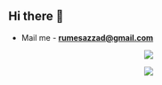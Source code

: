 <h2 align="left">Hi there 👋</h2>

- Mail me - **rumesazzad@gmail.com**

<p align="center">
<img  src="https://github-readme-stats.vercel.app/api?username=sazzadrume&show_icons=true&theme=dark"/>
</p>

<p align = "center"><img align="center" src="https://github-readme-streak-stats.herokuapp.com?user=sazzadrume&theme=dark&hide_border=true)" /></p>

 
